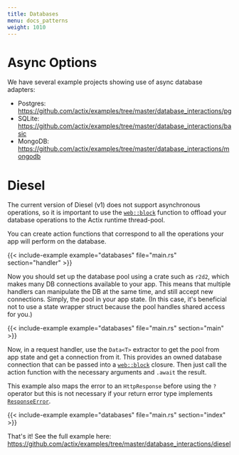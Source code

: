 ```yaml
---
title: Databases
menu: docs_patterns
weight: 1010
---
```


# Async Options

We have several example projects showing use of async database adapters:

- Postgres: https://github.com/actix/examples/tree/master/database_interactions/pg
- SQLite: https://github.com/actix/examples/tree/master/database_interactions/basic
- MongoDB: https://github.com/actix/examples/tree/master/database_interactions/mongodb

# Diesel

The current version of Diesel (v1) does not support asynchronous operations, so it is important to
use the [`web::block`][web-block] function to offload your database operations to the Actix runtime
thread-pool.

You can create action functions that correspond to all the operations your app will perform on the
database.

{{< include-example example="databases" file="main.rs" section="handler" >}}

Now you should set up the database pool using a crate such as `r2d2`, which makes many DB
connections available to your app. This means that multiple handlers can manipulate the DB at the
same time, and still accept new connections. Simply, the pool in your app state. (In this case, it's
beneficial not to use a state wrapper struct because the pool handles shared access for you.)

{{< include-example example="databases" file="main.rs" section="main" >}}

Now, in a request handler, use the `Data<T>` extractor to get the pool from app state and get a
connection from it. This provides an owned database connection that can be passed into a
[`web::block`][web-block] closure. Then just call the action function with the necessary arguments
and `.await` the result.

This example also maps the error to an `HttpResponse` before using the `?` operator but this is not
necessary if your return error type implements [`ResponseError`][response-error].

{{< include-example example="databases" file="main.rs" section="index" >}}

That's it! See the full example here:
https://github.com/actix/examples/tree/master/database_interactions/diesel

[web-block]: https://docs.rs/actix-web/3/actix_web/web/fn.block.html
[response-error]: https://docs.rs/actix-web/3/actix_web/trait.ResponseError.html
